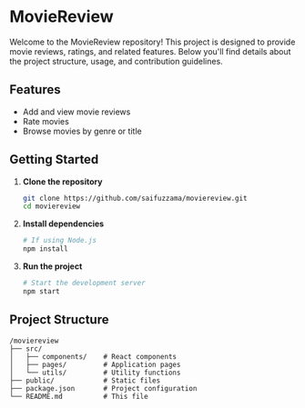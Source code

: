 # MovieReview

Welcome to the MovieReview repository! This project is designed to provide movie reviews, ratings, and related features. Below you'll find details about the project structure, usage, and contribution guidelines.

## Features

- Add and view movie reviews
- Rate movies
- Browse movies by genre or title

## Getting Started

1. **Clone the repository**
   ```bash
   git clone https://github.com/saifuzzama/moviereview.git
   cd moviereview
   ```

2. **Install dependencies**
   ```bash
   # If using Node.js
   npm install
   ```

3. **Run the project**
   ```bash
   # Start the development server
   npm start
   ```

## Project Structure

```
/moviereview
├── src/
│   ├── components/    # React components
│   ├── pages/         # Application pages
│   └── utils/         # Utility functions
├── public/            # Static files
├── package.json       # Project configuration
└── README.md          # This file
```
